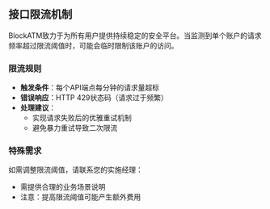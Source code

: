 ## 接口限流机制

BlockATM致力于为所有用户提供持续稳定的安全平台。当监测到单个账户的请求频率超过限流阈值时，可能会临时限制该账户的访问。

### 限流规则
- **触发条件**：每个API端点每分钟的请求量超标
- **错误响应**：HTTP 429状态码（请求过于频繁）
- **处理建议**：
    - 实现请求失败后的优雅重试机制
    - 避免暴力重试导致二次限流

### 特殊需求
如需调整限流阈值，请联系您的实施经理：
- 需提供合理的业务场景说明
- 注意：提高限流阈值可能产生额外费用